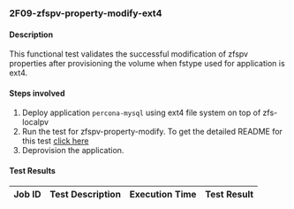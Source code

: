 ### 2F09-zfspv-property-modify-ext4

#### Description

This functional test validates the successful modification of zfspv properties after provisioning the volume when fstype used for application is ext4.

#### Steps involved

1. Deploy application `percona-mysql` using ext4 file system on top of zfs-localpv
2. Run the test for zfspv-property-modify. To get the detailed README for this test [click here]()
3. Deprovision the application.

#### Test Results

| Job ID  |      Test Description         | Execution Time |   Test Result   |
|---------|-------------------------------|----------------|-----------------|
